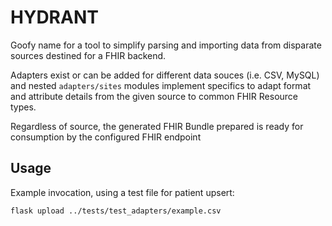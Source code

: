 # HYDRANT

Goofy name for a tool to simplify parsing and importing data from disparate sources
destined for a FHIR backend.

Adapters exist or can be added for different data souces (i.e. CSV, MySQL)
and nested `adapters/sites` modules implement specifics to adapt format and attribute details
from the given source to common FHIR Resource types.

Regardless of source, the generated FHIR Bundle prepared is ready for consumption
by the configured FHIR endpoint

## Usage

Example invocation, using a test file for patient upsert:
```bash
flask upload ../tests/test_adapters/example.csv
```
